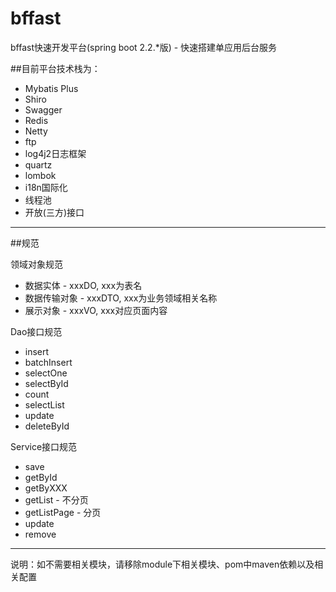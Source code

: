 # bffast

bffast快速开发平台(spring boot 2.2.*版) - 快速搭建单应用后台服务

##目前平台技术栈为：
+ Mybatis Plus
+ Shiro
+ Swagger
+ Redis
+ Netty
+ ftp
+ log4j2日志框架
+ quartz 
+ lombok
+ i18n国际化
+ 线程池
+ 开放(三方)接口

___

##规范

领域对象规范
* 数据实体 - xxxDO, xxx为表名 
* 数据传输对象 - xxxDTO, xxx为业务领域相关名称
* 展示对象 - xxxVO, xxx对应页面内容

Dao接口规范
* insert
* batchInsert
* selectOne
* selectById
* count
* selectList
* update
* deleteById

Service接口规范
* save
* getById
* getByXXX
* getList - 不分页
* getListPage - 分页
* update
* remove

___

说明：如不需要相关模块，请移除module下相关模块、pom中maven依赖以及相关配置
